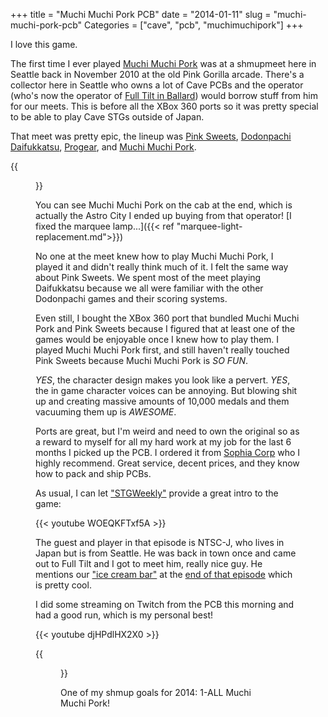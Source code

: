+++
title = "Muchi Muchi Pork PCB"
date = "2014-01-11"
slug = "muchi-muchi-pork-pcb"
Categories = ["cave", "pcb", "muchimuchipork"]
+++

I love this game.

The first time I ever played
[Muchi Muchi Pork](http://www.hardcoregaming101.net/muchimuchipork/muchimuchipork.htm) was at a
shmupmeet here in Seattle back in November 2010 at the old Pink Gorilla arcade. There's a collector
here in Seattle who owns a lot of Cave PCBs and the operator (who's now the operator of
[Full Tilt in Ballard](http://www.yelp.com/biz/full-tilt-ice-cream-seattle-5)) would borrow stuff
from him for our meets. This is before all the XBox 360 ports so it was pretty special to be able to
play Cave STGs outside of Japan.

That meet was pretty epic, the lineup was
[Pink Sweets](http://en.wikipedia.org/wiki/Pink_Sweets:_Ibara_Sorekara),
[Dodonpachi Daifukkatsu](http://en.wikipedia.org/wiki/Do-Don-Pachi_Dai-Fukkatsu),
[Progear](http://www.hardcoregaming101.net/progear/progear.htm), and
[Muchi Muchi Pork](http://www.hardcoregaming101.net/muchimuchipork/muchimuchipork.htm).

{{<figure src="/images/shmupmeet.11.2010.jpg" caption="Seattle Shmupmeet November 2010">}}

You can see Muchi Muchi Pork on the cab at the end, which is actually the Astro City I ended up buying
from that operator! [I fixed the marquee lamp...]({{< ref "marquee-light-replacement.md">}})

No one at the meet knew how to play Muchi Muchi Pork, I played it and didn't really think much of
it. I felt the same way about Pink Sweets. We spent most of the meet playing Daifukkatsu because we
all were familiar with the other Dodonpachi games and their scoring systems.

Even still, I bought the XBox 360 port that bundled Muchi Muchi Pork and Pink Sweets because I
figured that at least one of the games would be enjoyable once I knew how to play them. I played
Muchi Muchi Pork first, and still haven't really touched Pink Sweets because Muchi Muchi Pork is *SO
FUN*.

_YES_, the character design makes you look like a pervert.  _YES_, the in game character voices can
be annoying. But blowing shit up and creating massive amounts of 10,000 medals and them vacuuming
them up is *AWESOME*.

Ports are great, but I'm weird and need to own the original so as a reward to myself for all my hard
work at my job for the last 6 months I picked up the PCB. I ordered it from [Sophia Corp](http://www.sophia-corp.jp/) who I highly
recommend. Great service, decent prices, and they know how to pack and ship PCBs.

As usual, I can let ["STGWeekly"](http://twitter.com/stgweekly) provide a great intro to the game:

{{< youtube WOEQKFTxf5A  >}}

The guest and player in that episode is NTSC-J, who lives in Japan but is from Seattle. He was back
in town once and came out to Full Tilt and I got to meet him, really nice guy. He mentions our
["ice cream bar"](http://www.yelp.com/biz/full-tilt-ice-cream-seattle-5) at the
[end of that episode](http://www.youtube.com/watch?v=WOEQKFTxf5A#t=5205) which is pretty cool.

I did some streaming on Twitch from the PCB this morning and had a good run, which is my personal
best!

{{< youtube djHPdlHX2X0  >}}

{{<figure src="/images/mmp.jpg" caption="MMP on my Astro City">}}

One of my shmup goals for 2014: 1-ALL Muchi Muchi Pork!
